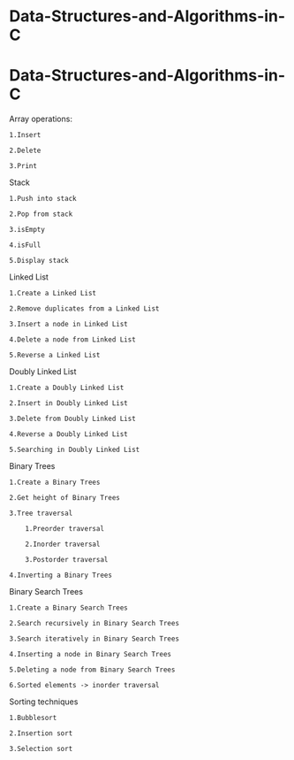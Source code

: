 # Data-Structures-and-Algorithms-in-C

# Data-Structures-and-Algorithms-in-C

Array operations:

    1.Insert
    
    2.Delete
    
    3.Print
  
Stack

    1.Push into stack

    2.Pop from stack

    3.isEmpty

    4.isFull

    5.Display stack
  
Linked List

    1.Create a Linked List
    
    2.Remove duplicates from a Linked List
    
    3.Insert a node in Linked List
    
    4.Delete a node from Linked List
    
    5.Reverse a Linked List
  
Doubly Linked List

    1.Create a Doubly Linked List

    2.Insert in Doubly Linked List

    3.Delete from Doubly Linked List

    4.Reverse a Doubly Linked List

    5.Searching in Doubly Linked List
  
Binary Trees

    1.Create a Binary Trees
    
    2.Get height of Binary Trees
    
    3.Tree traversal 
    
        1.Preorder traversal
        
        2.Inorder traversal
        
        3.Postorder traversal
      
    4.Inverting a Binary Trees
  
Binary Search Trees

    1.Create a Binary Search Trees
    
    2.Search recursively in Binary Search Trees
    
    3.Search iteratively in Binary Search Trees
    
    4.Inserting a node in Binary Search Trees
    
    5.Deleting a node from Binary Search Trees
    
    6.Sorted elements -> inorder traversal
  
Sorting techniques

    1.Bubblesort
    
    2.Insertion sort
    
    3.Selection sort

  
  

